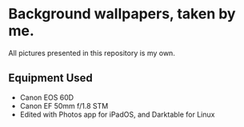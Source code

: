 # Background wallpapers, taken by me.

All pictures presented in this repository is my own.

## Equipment Used
- Canon EOS 60D
- Canon EF 50mm f/1.8 STM
- Edited with Photos app for iPadOS, and Darktable for Linux
